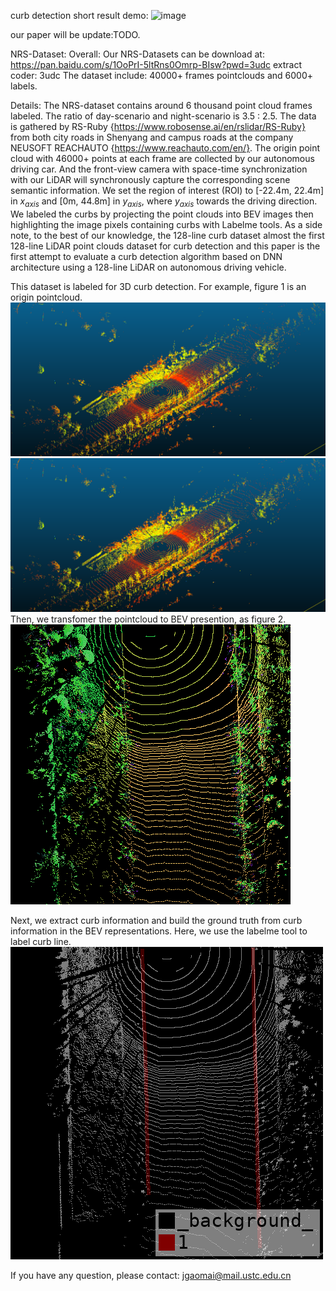 curb detection short result demo:
![image](https://github.com/STWin1/curb/blob/main/result/result.gif)

our paper will be update:TODO.

NRS-Dataset:
Overall:
Our NRS-Datasets can be download at: https://pan.baidu.com/s/1OoPrI-5ltRns0Omrp-BIsw?pwd=3udc extract coder: 3udc
The dataset include: 40000+ frames pointclouds and 6000+ labels.

Details:
The NRS-dataset contains around 6 thousand point cloud frames labeled. The ratio of day-scenario and night-scenario is 3.5 : 2.5. The data is gathered by RS-Ruby {https://www.robosense.ai/en/rslidar/RS-Ruby} from both city roads in Shenyang and campus roads at the company 
NEUSOFT REACHAUTO {https://www.reachauto.com/en/}.
The origin point cloud with 46000+ points at each frame are collected by our autonomous driving car. And the front-view camera with space-time synchronization with our LiDAR will synchronously capture the corresponding scene semantic information. We set the region of interest (ROI) to 
[-22.4m, 22.4m] in $x_{axis}$ and [0m, 44.8m] in $y_{axis}$, where $y_{axis}$ towards the driving direction. We labeled the curbs by projecting the point clouds into BEV images then highlighting the image pixels containing curbs with Labelme tools. As a side note, to the best of our knowledge, the 128-line curb dataset almost the first 128-line LiDAR point 
clouds dataset for curb detection and this paper is the first attempt to evaluate a curb detection algorithm based on DNN architecture using a 128-line LiDAR on autonomous driving vehicle.

This dataset is labeled for 3D curb detection. For example, figure 1 is an origin pointcloud. 
![pointcloud37.png](./image/pointcloud37.png)
![pointcloud37.png](https://github.com/STWin1/curb/blob/main/image/pointcloud37.png)
Then, we transfomer the pointcloud to BEV presention, as figure 2.
![image](https://github.com/STWin1/curb/blob/main/image/pointBEV_0037.png)

Next, we extract curb information and build the ground truth from curb information in the BEV representations. Here, we use the labelme tool to label curb line.
![image](https://github.com/STWin1/curb/blob/main/image/20220705102852_Sunny_City_Day_0037.png)

If you have any question, please contact: jgaomai@mail.ustc.edu.cn
